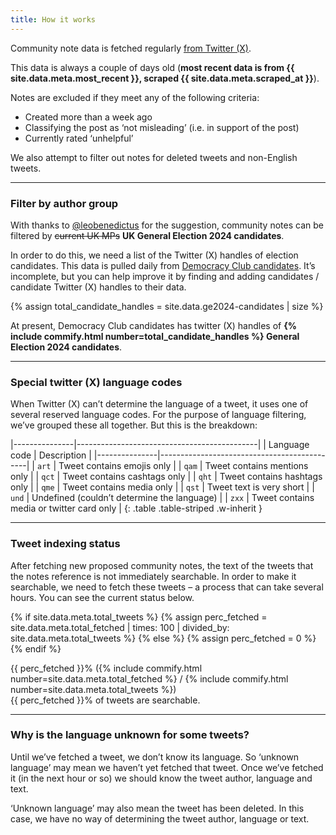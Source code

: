 ```yaml
---
title: How it works
---
```


Community note data is fetched regularly [from Twitter (X)](https://x.com/i/communitynotes/download-data).

This data is always a couple of days old (**most recent data is from <time class="dt" datetime="{{ site.data.meta.most_recent }}" title="{{ site.data.meta.most_recent | date_to_rfc822 }}">{{ site.data.meta.most_recent }}</time>, scraped <time class="dt" datetime="{{ site.data.meta.scraped_at }}" title="{{ site.data.meta.scraped_at | date_to_rfc822 }}">{{ site.data.meta.scraped_at }}</time>**).

Notes are excluded if they meet any of the following criteria:

* Created more than a week ago
* Classifying the post as ‘not misleading’ (i.e. in support of the post)
* Currently rated ‘unhelpful’

We also attempt to filter out notes for deleted tweets and non-English tweets.

---

### Filter by author group

With thanks to [@leobenedictus](https://x.com/leobenedictus) for the suggestion, community notes can be filtered by ~~current UK MPs~~ **UK General Election 2024 candidates**.

In order to do this, we need a list of the Twitter (X) handles of election candidates. This data is pulled daily from [Democracy Club candidates](https://candidates.democracyclub.org.uk/). It’s incomplete, but you can help improve it by finding and adding candidates / candidate Twitter (X) handles to their data.

{% assign total_candidate_handles = site.data.ge2024-candidates | size %}

At present, Democracy Club candidates has twitter (X) handles of **{% include commify.html number=total_candidate_handles %} General Election 2024 candidates**.

---

### Special twitter (X) language codes

When Twitter (X) can’t determine the language of a tweet, it uses one of several reserved language codes. For the purpose of language filtering, we’ve grouped these all together. But this is the breakdown:

|---------------|---------------------------------------------|
| Language code | Description                                 |
|---------------|---------------------------------------------|
| `art`         | Tweet contains emojis only                  |
| `qam`         | Tweet contains mentions only                |
| `qct`         | Tweet contains cashtags only                |
| `qht`         | Tweet contains hashtags only                |
| `qme`         | Tweet contains media only                   |
| `qst`         | Tweet text is very short                    |
| `und`         | Undefined (couldn’t determine the language) |
| `zxx`         | Tweet contains media or twitter card only   |
{: .table .table-striped .w-inherit }

---

### Tweet indexing status

After fetching new proposed community notes, the text of the tweets that the notes reference is not immediately searchable. In order to make it searchable, we need to fetch these tweets – a process that can take several hours. You can see the current status below.

{% if site.data.meta.total_tweets %}
  {% assign perc_fetched = site.data.meta.total_fetched | times: 100 | divided_by: site.data.meta.total_tweets %}
{% else %}
  {% assign perc_fetched = 0 %}
{% endif %}

<div class="progress my-2" style="max-width: 500px;" role="progressbar">
  <div class="progress-bar text-bg-{% if perc_fetched == 100 %}success{% else %}warning{% endif %}" style="width: {{ perc_fetched }}%">{{ perc_fetched }}% ({% include commify.html number=site.data.meta.total_fetched %} / {% include commify.html number=site.data.meta.total_tweets %})</div>
</div>
{{ perc_fetched }}% of tweets are searchable.

<script>
  const dts = document.getElementsByClassName('dt');
  for (var i = 0; i < dts.length; i++) {
    var dt = dts[i];
    dt.textContent = luxon.DateTime.fromISO(dt.textContent).toRelative();
  }
</script>

---

### Why is the language unknown for some tweets?

Until we’ve fetched a tweet, we don’t know its language. So ‘unknown language’ may mean we haven’t yet fetched that tweet. Once we’ve fetched it (in the next hour or so) we should know the tweet author, language and text.

‘Unknown language’ may also mean the tweet has been deleted. In this case, we have no way of determining the tweet author, language or text.
